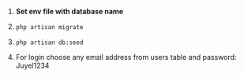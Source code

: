 1. **Set env file with database name**

2. ``php artisan migrate``

3. ``php artisan db:seed``

4. For login choose any email address from users table and password: Juyel1234